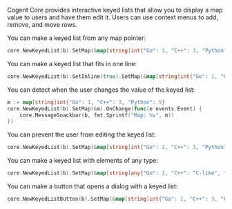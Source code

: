 Cogent Core provides interactive keyed lists that allow you to display a map value to users and have them edit it. Users can use context menus to add, remove, and move rows.

You can make a keyed list from any map pointer:

```Go
core.NewKeyedList(b).SetMap(&map[string]int{"Go": 1, "C++": 3, "Python": 5})
```

You can make a keyed list that fits in one line:

```Go
core.NewKeyedList(b).SetInline(true).SetMap(&map[string]int{"Go": 1, "C++": 3})
```

You can detect when the user changes the value of the keyed list:

```Go
m := map[string]int{"Go": 1, "C++": 3, "Python": 5}
core.NewKeyedList(b).SetMap(&m).OnChange(func(e events.Event) {
    core.MessageSnackbar(b, fmt.Sprintf("Map: %v", m))
})
```

You can prevent the user from editing the keyed list:

```Go
core.NewKeyedList(b).SetMap(&map[string]int{"Go": 1, "C++": 3, "Python": 5}).SetReadOnly(true)
```

You can make a keyed list with elements of any type:

```Go
core.NewKeyedList(b).SetMap(&map[string]any{"Go": 1, "C++": "C-like", "Python": true})
```

You can make a button that opens a dialog with a keyed list:

```Go
core.NewKeyedListButton(b).SetMap(&map[string]int{"Go": 1, "C++": 3, "Python": 5})
```
